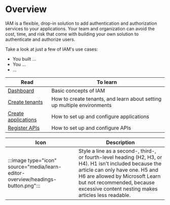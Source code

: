 # Overview

IAM is a flexible, drop-in solution to add authentication and authorization services to your applications. Your team and organization can avoid the cost, time, and risk that come with building your own solution to authenticate and authorize users.

Take a look at just a few of IAM's use cases:

* You built ...
* You ...
* ...

| Read | To learn |
| --- | --- |
| [Dashboard]() | Basic concepts of IAM |
| [Create tenants]() | How to create tenants, and learn about setting up multiple environments |
| [Create applications]() | How to set up and configure applications |
| [Register APIs]() | How to set up and configure APIs |

| Icon | Description |
| --- | --- |
| :::image type="icon" source="media/learn-editor-overview/headings-button.png"::: | Style a line as a second-, third-, or fourth-level heading (H2, H3, or H4). H1 isn't included because the article can only have one. H5 and H6 are allowed by Microsoft Learn but not recommended, because excessive content nesting makes articles less readable. |